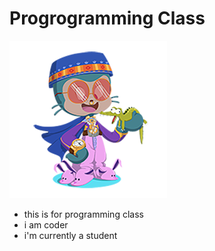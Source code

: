 # Progrogramming Class
![Octocat](https://github.com/shenoya25/programming/blob/c084e9c02b949f004a4df429482e10e48e565ce8/resizecat.png)
- this is for programming class
- i am coder
- i'm currently a student


